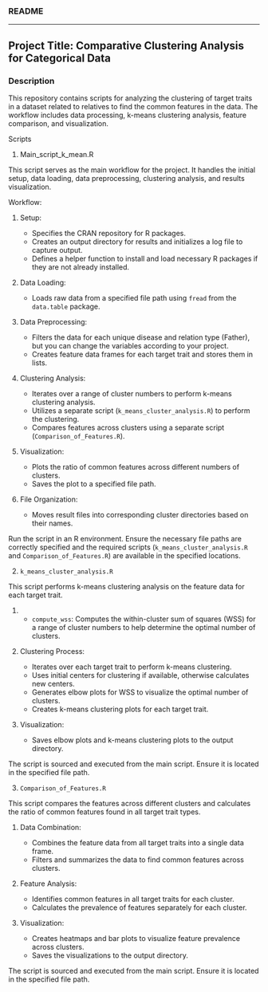 ### README

---

## Project Title: Comparative Clustering Analysis for Categorical Data

### Description

This repository contains scripts for analyzing the clustering of target traits in a dataset related to relatives to find the common features in the data. The workflow includes data processing, k-means clustering analysis, feature comparison, and visualization.

Scripts

1. Main_script_k_mean.R

This script serves as the main workflow for the project. It handles the initial setup, data loading, data preprocessing, clustering analysis, and results visualization.

Workflow:
1. Setup:
   - Specifies the CRAN repository for R packages.
   - Creates an output directory for results and initializes a log file to capture output.
   - Defines a helper function to install and load necessary R packages if they are not already installed.

2. Data Loading:
   - Loads raw data from a specified file path using `fread` from the `data.table` package.

3. Data Preprocessing:
   - Filters the data for each unique disease and relation type (Father), but you can change the variables according to your project.
   - Creates feature data frames for each target trait and stores them in lists.

4. Clustering Analysis:
   - Iterates over a range of cluster numbers to perform k-means clustering analysis.
   - Utilizes a separate script (`k_means_cluster_analysis.R`) to perform the clustering.
   - Compares features across clusters using a separate script (`Comparison_of_Features.R`).

5. Visualization:
   - Plots the ratio of common features across different numbers of clusters.
   - Saves the plot to a specified file path.

6. File Organization:
   - Moves result files into corresponding cluster directories based on their names.

Run the script in an R environment. Ensure the necessary file paths are correctly specified and the required scripts (`k_means_cluster_analysis.R` and `Comparison_of_Features.R`) are available in the specified locations.

2. `k_means_cluster_analysis.R`

This script performs k-means clustering analysis on the feature data for each target trait.

1. - `compute_wss`: Computes the within-cluster sum of squares (WSS) for a range of cluster numbers to help determine the optimal number of clusters.

2. Clustering Process:
   - Iterates over each target trait to perform k-means clustering.
   - Uses initial centers for clustering if available, otherwise calculates new centers.
   - Generates elbow plots for WSS to visualize the optimal number of clusters.
   - Creates k-means clustering plots for each target trait.

3. Visualization:
   - Saves elbow plots and k-means clustering plots to the output directory.

The script is sourced and executed from the main script. Ensure it is located in the specified file path.

3. `Comparison_of_Features.R`

This script compares the features across different clusters and calculates the ratio of common features found in all target trait types.

1. Data Combination:
   - Combines the feature data from all target traits into a single data frame.
   - Filters and summarizes the data to find common features across clusters.

2. Feature Analysis:
   - Identifies common features in all target traits for each cluster.
   - Calculates the prevalence of features separately for each cluster.

3. Visualization:
   - Creates heatmaps and bar plots to visualize feature prevalence across clusters.
   - Saves the visualizations to the output directory.

The script is sourced and executed from the main script. Ensure it is located in the specified file path.
